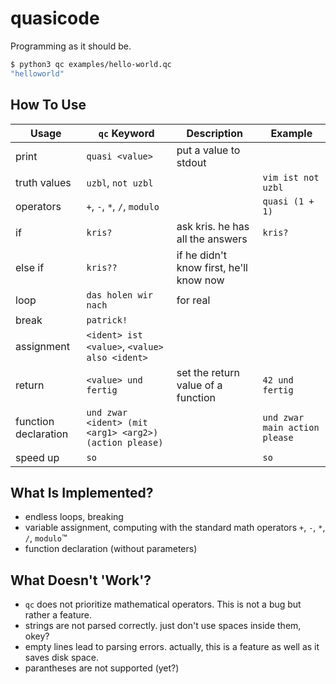 # quasicode

Programming as it should be.

``` bash
$ python3 qc examples/hello-world.qc
"helloworld"
```

## How To Use

Usage | `qc` Keyword | Description | Example
---|---|---|---
print | `quasi <value>` | put a value to stdout |
truth values | `uzbl`, `not uzbl` |  | `vim ist not uzbl`
operators | `+`, `-`, `*`, `/`, `modulo` | | `quasi (1 + 1)`
if | `kris?` | ask kris. he has all the answers | `kris?`
else if | `kris??` | if he didn't know first, he'll know now |
loop | `das holen wir nach` | for real |
break | `patrick!` | |
assignment | `<ident> ist <value>`, `<value> also <ident>` | |
return | `<value> und fertig` | set the return value of a function | `42 und fertig`
function declaration | `und zwar <ident> (mit <arg1> <arg2>) (action please)` |  | `und zwar main action please`
speed up | `so` |  | `so`

## What Is Implemented?

- endless loops, breaking
- variable assignment, computing with the standard math operators `+`, `-`, `*`, `/`, `modulo`™
- function declaration (without parameters)

## What Doesn't 'Work'?

- `qc` does not prioritize mathematical operators. This is not a bug but rather a feature.
- strings are not parsed correctly. just don't use spaces inside them, okey?
- empty lines lead to parsing errors. actually, this is a feature as well as it saves disk space.
- parantheses are not supported (yet?)
